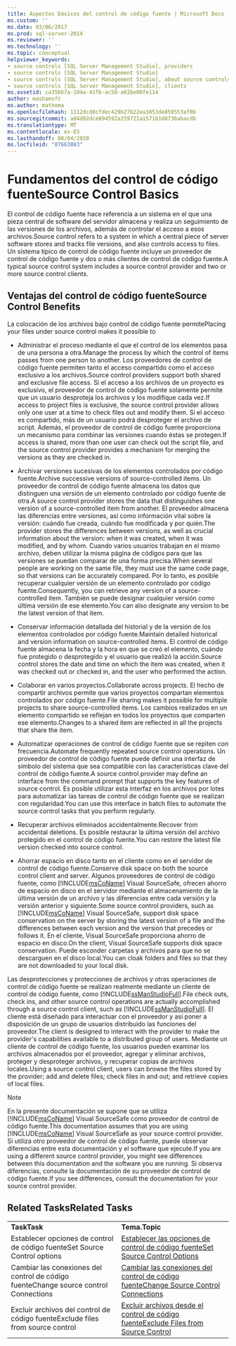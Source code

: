 ```yaml
---
title: Aspectos básicos del control de código fuente | Microsoft Docs
ms.custom: ''
ms.date: 03/06/2017
ms.prod: sql-server-2014
ms.reviewer: ''
ms.technology: ''
ms.topic: conceptual
helpviewer_keywords:
- source controls [SQL Server Management Studio], providers
- source controls [SQL Server Management Studio]
- source controls [SQL Server Management Studio], about source controls
- source controls [SQL Server Management Studio], clients
ms.assetid: ca35b67a-104a-41fb-ac58-a61be06fe114
author: mashamsft
ms.author: mathoma
ms.openlocfilehash: 1112dcd8cfdec429b27b22ea3853de859553af0b
ms.sourcegitcommit: ad4d92dce894592a259721a1571b1d8736abacdb
ms.translationtype: MT
ms.contentlocale: es-ES
ms.lasthandoff: 08/04/2020
ms.locfileid: "87663083"
---
```

# <a name="source-control-basics"></a><span data-ttu-id="4de5f-102">Fundamentos del control de código fuente</span><span class="sxs-lookup"><span data-stu-id="4de5f-102">Source Control Basics</span></span>
  <span data-ttu-id="4de5f-103">El control de código fuente hace referencia a un sistema en el que una pieza central de software del servidor almacena y realiza un seguimiento de las versiones de los archivos, además de controlar el acceso a esos archivos.</span><span class="sxs-lookup"><span data-stu-id="4de5f-103">Source control refers to a system in which a central piece of server software stores and tracks file versions, and also controls access to files.</span></span> <span data-ttu-id="4de5f-104">Un sistema típico de control de código fuente incluye un proveedor de control de código fuente y dos o más clientes de control de código fuente.</span><span class="sxs-lookup"><span data-stu-id="4de5f-104">A typical source control system includes a source control provider and two or more source control clients.</span></span>  
  
## <a name="source-control-benefits"></a><span data-ttu-id="4de5f-105">Ventajas del control de código fuente</span><span class="sxs-lookup"><span data-stu-id="4de5f-105">Source Control Benefits</span></span>  
 <span data-ttu-id="4de5f-106">La colocación de los archivos bajo control de código fuente permite</span><span class="sxs-lookup"><span data-stu-id="4de5f-106">Placing your files under source control makes it possible to</span></span>  
  
-   <span data-ttu-id="4de5f-107">Administrar el proceso mediante el que el control de los elementos pasa de una persona a otra.</span><span class="sxs-lookup"><span data-stu-id="4de5f-107">Manage the process by which the control of items passes from one person to another.</span></span> <span data-ttu-id="4de5f-108">Los proveedores de control de código fuente permiten tanto el acceso compartido como el acceso exclusivo a los archivos.</span><span class="sxs-lookup"><span data-stu-id="4de5f-108">Source control providers support both shared and exclusive file access.</span></span> <span data-ttu-id="4de5f-109">Si el acceso a los archivos de un proyecto es exclusivo, el proveedor de control de código fuente solamente permite que un usuario desproteja los archivos y los modifique cada vez.</span><span class="sxs-lookup"><span data-stu-id="4de5f-109">If access to project files is exclusive, the source control provider allows only one user at a time to check files out and modify them.</span></span> <span data-ttu-id="4de5f-110">Si el acceso es compartido, más de un usuario podrá desproteger el archivo de script. Además, el proveedor de control de código fuente proporciona un mecanismo para combinar las versiones cuando éstas se protegen.</span><span class="sxs-lookup"><span data-stu-id="4de5f-110">If access is shared, more than one user can check out the script file, and the source control provider provides a mechanism for merging the versions as they are checked in.</span></span>  
  
-   <span data-ttu-id="4de5f-111">Archivar versiones sucesivas de los elementos controlados por código fuente.</span><span class="sxs-lookup"><span data-stu-id="4de5f-111">Archive successive versions of source-controlled items.</span></span> <span data-ttu-id="4de5f-112">Un proveedor de control de código fuente almacena los datos que distinguen una versión de un elemento controlado por código fuente de otra.</span><span class="sxs-lookup"><span data-stu-id="4de5f-112">A source control provider stores the data that distinguishes one version of a source-controlled item from another.</span></span> <span data-ttu-id="4de5f-113">El proveedor almacena las diferencias entre versiones, así como información vital sobre la versión: cuándo fue creada, cuándo fue modificada y por quién.</span><span class="sxs-lookup"><span data-stu-id="4de5f-113">The provider stores the differences between versions, as well as crucial information about the version: when it was created, when it was modified, and by whom.</span></span> <span data-ttu-id="4de5f-114">Cuando varios usuarios trabajan en el mismo archivo, deben utilizar la misma página de códigos para que las versiones se puedan comparar de una forma precisa.</span><span class="sxs-lookup"><span data-stu-id="4de5f-114">When several people are working on the same file, they must use the same code page, so that versions can be accurately compared.</span></span> <span data-ttu-id="4de5f-115">Por lo tanto, es posible recuperar cualquier versión de un elemento controlado por código fuente.</span><span class="sxs-lookup"><span data-stu-id="4de5f-115">Consequently, you can retrieve any version of a source-controlled item.</span></span> <span data-ttu-id="4de5f-116">También se puede designar cualquier versión como última versión de ese elemento.</span><span class="sxs-lookup"><span data-stu-id="4de5f-116">You can also designate any version to be the latest version of that item.</span></span>  
  
-   <span data-ttu-id="4de5f-117">Conservar información detallada del historial y de la versión de los elementos controlados por código fuente.</span><span class="sxs-lookup"><span data-stu-id="4de5f-117">Maintain detailed historical and version information on source-controlled items.</span></span> <span data-ttu-id="4de5f-118">El control de código fuente almacena la fecha y la hora en que se creó el elemento, cuándo fue protegido o desprotegido y el usuario que realizó la acción.</span><span class="sxs-lookup"><span data-stu-id="4de5f-118">Source control stores the date and time on which the item was created, when it was checked out or checked in, and the user who performed the action.</span></span>  
  
-   <span data-ttu-id="4de5f-119">Colaborar en varios proyectos.</span><span class="sxs-lookup"><span data-stu-id="4de5f-119">Collaborate across projects.</span></span> <span data-ttu-id="4de5f-120">El hecho de compartir archivos permite que varios proyectos compartan elementos controlados por código fuente.</span><span class="sxs-lookup"><span data-stu-id="4de5f-120">File sharing makes it possible for multiple projects to share source-controlled items.</span></span> <span data-ttu-id="4de5f-121">Los cambios realizados en un elemento compartido se reflejan en todos los proyectos que comparten ese elemento.</span><span class="sxs-lookup"><span data-stu-id="4de5f-121">Changes to a shared item are reflected in all the projects that share the item.</span></span>  
  
-   <span data-ttu-id="4de5f-122">Automatizar operaciones de control de código fuente que se repiten con frecuencia.</span><span class="sxs-lookup"><span data-stu-id="4de5f-122">Automate frequently repeated source control operations.</span></span> <span data-ttu-id="4de5f-123">Un proveedor de control de código fuente puede definir una interfaz de símbolo del sistema que sea compatible con las características clave del control de código fuente.</span><span class="sxs-lookup"><span data-stu-id="4de5f-123">A source control provider may define an interface from the command prompt that supports the key features of source control.</span></span> <span data-ttu-id="4de5f-124">Es posible utilizar esta interfaz en los archivos por lotes para automatizar las tareas de control de código fuente que se realizan con regularidad.</span><span class="sxs-lookup"><span data-stu-id="4de5f-124">You can use this interface in batch files to automate the source control tasks that you perform regularly.</span></span>  
  
-   <span data-ttu-id="4de5f-125">Recuperar archivos eliminados accidentalmente.</span><span class="sxs-lookup"><span data-stu-id="4de5f-125">Recover from accidental deletions.</span></span> <span data-ttu-id="4de5f-126">Es posible restaurar la última versión del archivo protegido en el control de código fuente.</span><span class="sxs-lookup"><span data-stu-id="4de5f-126">You can restore the latest file version checked into source control.</span></span>  
  
-   <span data-ttu-id="4de5f-127">Ahorrar espacio en disco tanto en el cliente como en el servidor de control de código fuente.</span><span class="sxs-lookup"><span data-stu-id="4de5f-127">Conserve disk space on both the source control client and server.</span></span> <span data-ttu-id="4de5f-128">Algunos proveedores de control de código fuente, como [!INCLUDE[msCoName](../includes/msconame-md.md)] Visual SourceSafe, ofrecen ahorro de espacio en disco en el servidor mediante el almacenamiento de la última versión de un archivo y las diferencias entre cada versión y la versión anterior y siguiente.</span><span class="sxs-lookup"><span data-stu-id="4de5f-128">Some source control providers, such as [!INCLUDE[msCoName](../includes/msconame-md.md)] Visual SourceSafe, support disk space conservation on the server by storing the latest version of a file and the differences between each version and the version that precedes or follows it.</span></span> <span data-ttu-id="4de5f-129">En el cliente, Visual SourceSafe proporciona ahorro de espacio en disco.</span><span class="sxs-lookup"><span data-stu-id="4de5f-129">On the client, Visual SourceSafe supports disk space conservation.</span></span> <span data-ttu-id="4de5f-130">Puede esconder carpetas y archivos para que no se descarguen en el disco local.</span><span class="sxs-lookup"><span data-stu-id="4de5f-130">You can cloak folders and files so that they are not downloaded to your local disk.</span></span>  
  
 <span data-ttu-id="4de5f-131">Las desprotecciones y protecciones de archivos y otras operaciones de control de código fuente se realizan realmente mediante un cliente de control de código fuente, como [!INCLUDE[ssManStudioFull](../includes/ssmanstudiofull-md.md)].</span><span class="sxs-lookup"><span data-stu-id="4de5f-131">File check outs, check ins, and other source control operations are actually accomplished through a source control client, such as [!INCLUDE[ssManStudioFull](../includes/ssmanstudiofull-md.md)].</span></span> <span data-ttu-id="4de5f-132">El cliente está diseñado para interactuar con el proveedor y así poner a disposición de un grupo de usuarios distribuido las funciones del proveedor.</span><span class="sxs-lookup"><span data-stu-id="4de5f-132">The client is designed to interact with the provider to make the provider's capabilities available to a distributed group of users.</span></span> <span data-ttu-id="4de5f-133">Mediante un cliente de control de código fuente, los usuarios pueden examinar los archivos almacenados por el proveedor, agregar y eliminar archivos, proteger y desproteger archivos, y recuperar copias de archivos locales.</span><span class="sxs-lookup"><span data-stu-id="4de5f-133">Using a source control client, users can browse the files stored by the provider; add and delete files; check files in and out; and retrieve copies of local files.</span></span>  
  
> [!NOTE]  
>  <span data-ttu-id="4de5f-134">En la presente documentación se supone que se utiliza [!INCLUDE[msCoName](../includes/msconame-md.md)] Visual SourceSafe como proveedor de control de código fuente.</span><span class="sxs-lookup"><span data-stu-id="4de5f-134">This documentation assumes that you are using [!INCLUDE[msCoName](../includes/msconame-md.md)] Visual SourceSafe as your source control provider.</span></span> <span data-ttu-id="4de5f-135">Si utiliza otro proveedor de control de código fuente, puede observar diferencias entre esta documentación y el software que ejecute.</span><span class="sxs-lookup"><span data-stu-id="4de5f-135">If you are using a different source control provider, you might see differences between this documentation and the software you are running.</span></span> <span data-ttu-id="4de5f-136">Si observa diferencias, consulte la documentación de su proveedor de control de código fuente.</span><span class="sxs-lookup"><span data-stu-id="4de5f-136">If you see differences, consult the documentation for your source control provider.</span></span>  
  
## <a name="related-tasks"></a><span data-ttu-id="4de5f-137">Related Tasks</span><span class="sxs-lookup"><span data-stu-id="4de5f-137">Related Tasks</span></span>  
  
|||  
|-|-|  
|<span data-ttu-id="4de5f-138">**Task**</span><span class="sxs-lookup"><span data-stu-id="4de5f-138">**Task**</span></span>|<span data-ttu-id="4de5f-139">**Tema.**</span><span class="sxs-lookup"><span data-stu-id="4de5f-139">**Topic**</span></span>|  
|<span data-ttu-id="4de5f-140">Establecer opciones de control de código fuente</span><span class="sxs-lookup"><span data-stu-id="4de5f-140">Set Source Control options</span></span>|[<span data-ttu-id="4de5f-141">Establecer las opciones de control de código fuente</span><span class="sxs-lookup"><span data-stu-id="4de5f-141">Set Source Control Options</span></span>](../../2014/database-engine/set-source-control-options.md)|  
|<span data-ttu-id="4de5f-142">Cambiar las conexiones del control de código fuente</span><span class="sxs-lookup"><span data-stu-id="4de5f-142">Change source control Connections</span></span>|[<span data-ttu-id="4de5f-143">Cambiar las conexiones del control de código fuente</span><span class="sxs-lookup"><span data-stu-id="4de5f-143">Change Source Control Connections</span></span>](../../2014/database-engine/change-source-control-connections.md)|  
|<span data-ttu-id="4de5f-144">Excluir archivos del control de código fuente</span><span class="sxs-lookup"><span data-stu-id="4de5f-144">Exclude files from source control</span></span>|[<span data-ttu-id="4de5f-145">Excluir archivos desde el control de código fuente</span><span class="sxs-lookup"><span data-stu-id="4de5f-145">Exclude Files from Source Control</span></span>](../../2014/database-engine/exclude-files-from-source-control.md)|  
  
  
